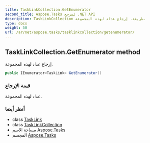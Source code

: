```yaml
---
title: TaskLinkCollection.GetEnumerator
second_title: Aspose.Tasks لمرجع .NET API
description: TaskLinkCollection طريقة. إرجاع عداد لهذه المجموعة.
type: docs
weight: 50
url: /ar/net/aspose.tasks/tasklinkcollection/getenumerator/
---
```

## TaskLinkCollection.GetEnumerator method

إرجاع عداد لهذه المجموعة.

```csharp
public IEnumerator<TaskLink> GetEnumerator()
```

### قيمة الإرجاع

عداد لهذه المجموعة.

### أنظر أيضا

* class [TaskLink](../../tasklink/)
* class [TaskLinkCollection](../)
* مساحة الاسم [Aspose.Tasks](../../tasklinkcollection/)
* المجسم [Aspose.Tasks](../../../)


